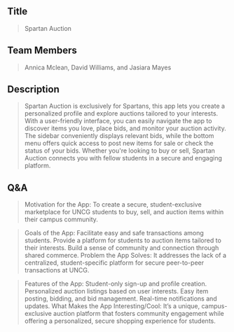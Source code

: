 ## Title

> Spartan Auction

 

## Team Members

> Annica Mclean, David Williams, and Jasiara Mayes

 

## Description 

> Spartan Auction is exclusively for Spartans, this app lets you create a personalized profile and explore auctions tailored to your interests. With a user-friendly interface, you can easily navigate the app to discover items you love, place bids, and monitor your auction activity. The sidebar conveniently displays relevant bids, while the bottom menu offers quick access to post new items for sale or check the status of your bids. Whether you're looking to buy or sell, Spartan Auction connects you with fellow students in a secure and engaging platform.

## Q&A

> Motivation for the App:
To create a secure, student-exclusive marketplace for UNCG students to buy, sell, and auction items within their campus community.

>Goals of the App:
Facilitate easy and safe transactions among students.
Provide a platform for students to auction items tailored to their interests.
Build a sense of community and connection through shared commerce.
Problem the App Solves:
It addresses the lack of a centralized, student-specific platform for secure peer-to-peer transactions at UNCG.

>Features of the App:
Student-only sign-up and profile creation.
Personalized auction listings based on user interests.
Easy item posting, bidding, and bid management.
Real-time notifications and updates.
What Makes the App Interesting/Cool:
It’s a unique, campus-exclusive auction platform that fosters community engagement while offering a personalized, secure shopping experience for students.
